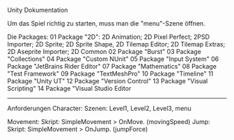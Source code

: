 Unity Dokumentation


Um das Spiel richtig zu starten, muss man die "menu"-Szene öffnen.


Die Packages:
01 Package "2D":
2D Animation; 2D Pixel Perfect; 2PSD Importer; 2D Sprite; 2D Sprite Shape, 2D Tilemap Editor; 2D Tilemap Extras; 2D Aseprite Importer; 2D Common 
02 Package "Burst" 
03 Package "Collections" 
04 Package "Custom NUnit"
05 Package "Input System" 
06 Package "JetBrains Rider Editor" 
07 Package "Mathematics" 
08 Package "Test Framework" 
09 Package "TextMeshPro" 
10 Package "Timeline" 
11 Package "Unity UT" 
12 Package "Version Control" 
13 Package "Visual Scripting" 
14 Package "Visual Studio Editor
________________


Anforderungen
Character:       Szenen: Level1, Level2, Level3, menu


Movement:                    Skript: SimpleMovement > OnMove. (movingSpeed)
Jump:                        Skript: SimpleMovement > OnJump. (jumpForce)
